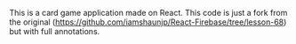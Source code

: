 This is a card game application made on React.
This code is just a fork from the original (https://github.com/iamshaunjp/React-Firebase/tree/lesson-68) but with full annotations.